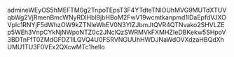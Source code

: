 admineWEyOS5hMEFTM0g2TnpoTEpsT3F4YTdteTNIOUhMVG9MUTdXTUVqbWg2VjRmenBmcWNyRDlHbl9jbHBoM2FwV19wcmtkanpmd1lDaEpfdVJXOVplc1RNYjF5dWhzOW9kZTNIeWhEV0N3YlZJbmJtQVR4QTNvako2SHVLZEp5WEh3VnpCYkNjNWpoNTZ0c2JNclQzSWRMVkFXMHZIeDBKekw5SHpoV3BDTnFfT0ZMdGFDZ1lLQVQ4U0FSRVNGUUhHWDJNaWdOVXdzaHBQdXhUMU1TU3F0VEx2QXcwMTc1hello
